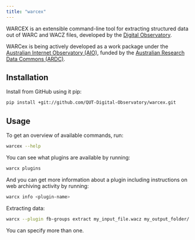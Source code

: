 ```yaml
---
title: "warcex"
---
```


WARCEX is an extensible command-line tool for extracting structured data out of WARC and WACZ files, developed by the [Digital Observatory](https://www.digitalobservatory.net.au/).

WARCex is being actively developed as a work package under the [Australian Internet Observatory (AIO)](https://internetobservatory.org.au/), funded by the [Australian Research Data Commons (ARDC)](https://ardc.edu.au/).

## Installation

Install from GitHub using it pip:
```bash
pip install +git://github.com/QUT-Digital-Observatory/warcex.git
```

## Usage

To get an overview of available commands, run:
```bash
warcex --help
```

You can see what plugins are available by running:

```bash
warcx plugins
```

And you can get more information about a plugin including instructions on web archiving activity by running:

```bash
warcx info <plugin-name>
```

Extracting data:

```bash
warcx --plugin fb-groups extract my_input_file.wacz my_output_folder/
```
You can specify more than one.
